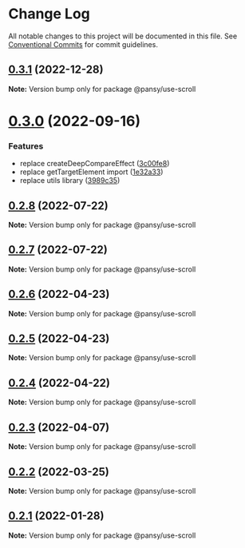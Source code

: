 # Change Log

All notable changes to this project will be documented in this file.
See [Conventional Commits](https://conventionalcommits.org) for commit guidelines.

## [0.3.1](https://github.com/pansyjs/react-hooks/compare/@pansy/use-scroll@0.3.0...@pansy/use-scroll@0.3.1) (2022-12-28)

**Note:** Version bump only for package @pansy/use-scroll





# [0.3.0](https://github.com/pansyjs/react-hooks/compare/@pansy/use-scroll@0.2.8...@pansy/use-scroll@0.3.0) (2022-09-16)


### Features

* replace createDeepCompareEffect ([3c00fe8](https://github.com/pansyjs/react-hooks/commit/3c00fe8a33cac410f0c3d245e84027ca01431943))
* replace getTargetElement import ([1e32a33](https://github.com/pansyjs/react-hooks/commit/1e32a33d9c47c69ea328e9556b97fee6110dcfaa))
* replace utils library ([3989c35](https://github.com/pansyjs/react-hooks/commit/3989c35e2bb5bf96f538e1b2c78aa306c63541e3))





## [0.2.8](https://github.com/pansyjs/react-hooks/compare/@pansy/use-scroll@0.2.7...@pansy/use-scroll@0.2.8) (2022-07-22)

**Note:** Version bump only for package @pansy/use-scroll





## [0.2.7](https://github.com/pansyjs/react-hooks/compare/@pansy/use-scroll@0.2.6...@pansy/use-scroll@0.2.7) (2022-07-22)

**Note:** Version bump only for package @pansy/use-scroll





## [0.2.6](https://github.com/pansyjs/react-hooks/compare/@pansy/use-scroll@0.2.5...@pansy/use-scroll@0.2.6) (2022-04-23)

**Note:** Version bump only for package @pansy/use-scroll





## [0.2.5](https://github.com/pansyjs/react-hooks/compare/@pansy/use-scroll@0.2.4...@pansy/use-scroll@0.2.5) (2022-04-23)

**Note:** Version bump only for package @pansy/use-scroll





## [0.2.4](https://github.com/pansyjs/react-hooks/compare/@pansy/use-scroll@0.2.3...@pansy/use-scroll@0.2.4) (2022-04-22)

**Note:** Version bump only for package @pansy/use-scroll





## [0.2.3](https://github.com/pansyjs/react-hooks/compare/@pansy/use-scroll@0.2.2...@pansy/use-scroll@0.2.3) (2022-04-07)

**Note:** Version bump only for package @pansy/use-scroll





## [0.2.2](https://github.com/pansyjs/react-hooks/compare/@pansy/use-scroll@0.2.1...@pansy/use-scroll@0.2.2) (2022-03-25)

**Note:** Version bump only for package @pansy/use-scroll





## [0.2.1](https://github.com/pansyjs/react-hooks/compare/@pansy/use-scroll@0.2.0...@pansy/use-scroll@0.2.1) (2022-01-28)

**Note:** Version bump only for package @pansy/use-scroll
